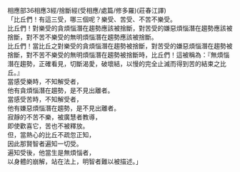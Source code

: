 相應部36相應3經/捨斷經(受相應/處篇/修多羅)(莊春江譯)  
「比丘們！有這三受，哪三個呢？樂受、苦受、不苦不樂受。  
比丘們！對樂受的貪煩惱潛在趨勢應該被捨斷，對苦受的嫌惡煩惱潛在趨勢應該被捨斷，對不苦不樂受的無明煩惱潛在趨勢應該被捨斷。  
比丘們！當比丘之對樂受的貪煩惱潛在趨勢被捨斷，對苦受的嫌惡煩惱潛在趨勢被捨斷，對不苦不樂受的無明煩惱潛在趨勢被捨斷時，比丘們！這被稱為：『無煩惱潛在趨勢，正確看見，切斷渴愛，破壞結，以慢的完全止滅而得到苦的結束之比丘。』  
當感受樂時，不知解受者，  
他有貪煩惱潛在趨勢，是不見出離者。  
當感受苦時，不知解受者，  
他有嫌惡煩惱潛在趨勢，是不見出離者。  
寂靜的不苦不樂，被廣慧者教導，  
即使歡喜它，苦也不被釋放。  
但，當熱心的比丘不疏忽正知，  
因此那賢智者遍知一切受。  
遍知受後，他當生是無煩惱者，  
以身體的崩解，站在法上，明智者難以被描述。」  
  
  
